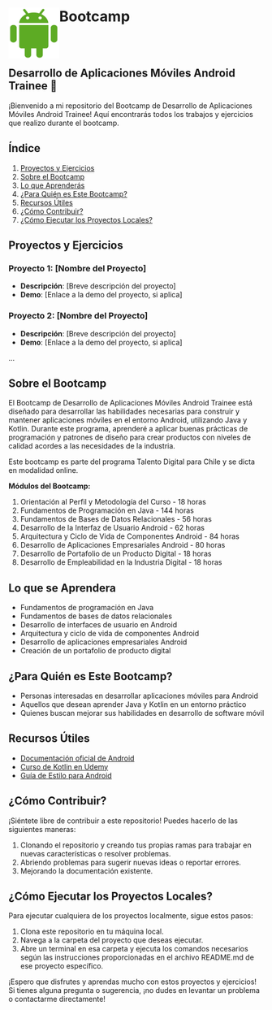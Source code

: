 <h1>
  <img src="Android-Logo.png" alt="Logo" width="100" height="100" align="left">
  Bootcamp
</h1>
<br>
<br>

## Desarrollo de Aplicaciones Móviles Android Trainee 📱

¡Bienvenido a mi repositorio del Bootcamp de Desarrollo de Aplicaciones Móviles Android Trainee! Aquí encontrarás todos los trabajos y ejercicios que realizo durante el bootcamp.

## Índice

1. [Proyectos y Ejercicios](#proyectos-y-ejercicios)
2. [Sobre el Bootcamp](#sobre-el-bootcamp)
3. [Lo que Aprenderás](#lo-que-aprenderás)
4. [¿Para Quién es Este Bootcamp?](#para-quién-es-este-bootcamp)
5. [Recursos Útiles](#recursos-útiles)
6. [¿Cómo Contribuir?](#cómo-contribuir)
7. [¿Cómo Ejecutar los Proyectos Locales?](#cómo-ejecutar-los-proyectos-locales)

## Proyectos y Ejercicios

### Proyecto 1: [Nombre del Proyecto]

- **Descripción**: [Breve descripción del proyecto]
- **Demo**: [Enlace a la demo del proyecto, si aplica]

### Proyecto 2: [Nombre del Proyecto]

- **Descripción**: [Breve descripción del proyecto]
- **Demo**: [Enlace a la demo del proyecto, si aplica]

...

## Sobre el Bootcamp

El Bootcamp de Desarrollo de Aplicaciones Móviles Android Trainee está diseñado para desarrollar las habilidades necesarias para construir y mantener aplicaciones móviles en el entorno Android, utilizando Java y Kotlin. Durante este programa, aprenderé a aplicar buenas prácticas de programación y patrones de diseño para crear productos con niveles de calidad acordes a las necesidades de la industria.

Este bootcamp es parte del programa Talento Digital para Chile y se dicta en modalidad online.

**Módulos del Bootcamp:**

1. Orientación al Perfil y Metodología del Curso - 18 horas
2. Fundamentos de Programación en Java - 144 horas
3. Fundamentos de Bases de Datos Relacionales - 56 horas
4. Desarrollo de la Interfaz de Usuario Android - 62 horas
5. Arquitectura y Ciclo de Vida de Componentes Android - 84 horas
6. Desarrollo de Aplicaciones Empresariales Android - 80 horas
7. Desarrollo de Portafolio de un Producto Digital - 18 horas
8. Desarrollo de Empleabilidad en la Industria Digital - 18 horas

## Lo que se Aprendera

- Fundamentos de programación en Java
- Fundamentos de bases de datos relacionales
- Desarrollo de interfaces de usuario en Android
- Arquitectura y ciclo de vida de componentes Android
- Desarrollo de aplicaciones empresariales Android
- Creación de un portafolio de producto digital

## ¿Para Quién es Este Bootcamp?

- Personas interesadas en desarrollar aplicaciones móviles para Android
- Aquellos que desean aprender Java y Kotlin en un entorno práctico
- Quienes buscan mejorar sus habilidades en desarrollo de software móvil

## Recursos Útiles

- [Documentación oficial de Android](https://developer.android.com/docs)
- [Curso de Kotlin en Udemy](https://www.udemy.com/course/kotlin/)
- [Guía de Estilo para Android](https://developer.android.com/kotlin/style-guide)

## ¿Cómo Contribuir?

¡Siéntete libre de contribuir a este repositorio! Puedes hacerlo de las siguientes maneras:

1. Clonando el repositorio y creando tus propias ramas para trabajar en nuevas características o resolver problemas.
2. Abriendo problemas para sugerir nuevas ideas o reportar errores.
3. Mejorando la documentación existente.

## ¿Cómo Ejecutar los Proyectos Locales?

Para ejecutar cualquiera de los proyectos localmente, sigue estos pasos:

1. Clona este repositorio en tu máquina local.
2. Navega a la carpeta del proyecto que deseas ejecutar.
3. Abre un terminal en esa carpeta y ejecuta los comandos necesarios según las instrucciones proporcionadas en el archivo README.md de ese proyecto específico.

¡Espero que disfrutes y aprendas mucho con estos proyectos y ejercicios! Si tienes alguna pregunta o sugerencia, ¡no dudes en levantar un problema o contactarme directamente!
